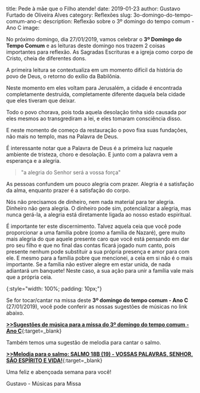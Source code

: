 ﻿title: Pede à mãe que o Filho atende!
date: 2019-01-23
author: Gustavo Furtado de Oliveira Alves
category: Reflexões
slug: 3o-domingo-do-tempo-comum-ano-c
description: Reflexão sobre o 3º domingo do tempo comum - Ano C
image: 

No próximo domingo, dia 27/01/2019, vamos celebrar o **3º Domingo do Tempo Comum**
e as leituras deste domingo nos trazem 2 coisas importantes para reflexão.
As Sagradas Escrituras e a igreja como corpo de Cristo, cheia de diferentes dons.

A primeira leitura se contextualiza em um momento difícil da história do povo de Deus,
o retorno do exílio da Babilônia.

Neste momento em eles voltam para Jerusalém, a cidade é encontrada completamente destruída,
completamente diferente daquela bela cidade que eles tiveram que deixar.

Todo o povo chorava, pois toda aquela desolação tinha sido causada por eles mesmos ao transgrediram a lei, e eles tomaram consciência disso.

E neste momento de começo da restauração o povo fixa suas fundações, não mais no templo, mas na Palavra de Deus.

É interessante notar que a Palavra de Deus é a primeira luz naquele ambiente de tristeza, choro e desolação. E junto com a palavra vem a esperança e a alegria.

> "a alegria do Senhor será a vossa força"

As pessoas confundem um pouco alegria com prazer. Alegria é a satisfação da alma, enquanto prazer é a satisfação do corpo.

Nós não precisamos de dinheiro, nem nada material para ter alegria. Dinheiro não gera alegria. O dinheiro pode sim, potencializar a alegria, mas nunca gerá-la, a alegria está diretamente ligada ao nosso estado espiritual.

É importante ter este discernimento. Talvez aquela ceia que você pode proporcionar a uma família pobre (como a família de Nazaré), gere muito mais alegria do que aquele presente caro que você está pensando em dar pro seu filho e que no final das contas ficará jogado num canto, pois presente nenhum pode substituir a sua própria presença e amor para com ele. E mesmo para a família pobre que mencionei, a ceia em si não é o mais importante. Se a família não estiver alegre em estar unida, de nada adiantará um banquete! Neste caso, a sua ação para unir a família vale mais que a própria ceia.

![](){:style="width: 100%; padding: 10px;"}




Se for tocar/cantar na missa deste **3º domingo do tempo comum - Ano C** (27/01/2019), 
você pode conferir as nossas sugestões de músicas no link abaixo.

[**>>Sugestões de música para a missa do 3º domingo do tempo comum - Ano C**](https://musicasparamissa.com.br/sugestoes-para/3o-domingo-do-tempo-comum-ano-c){:target=\_blank}

Também temos uma sugestão de melodia para cantar o salmo.

[**>>Melodia para o salmo: SALMO 18B (19) - VOSSAS PALAVRAS, SENHOR, SÃO ESPÍRITO E VIDA!**](https://musicasparamissa.com.br/musica/salmo-18b-19-vossas-palavras-senhor/){:target=\_blank}

Uma feliz e abençoada semana para você!

Gustavo - Músicas para Missa

